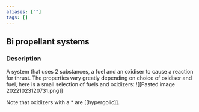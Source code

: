 ```yaml
---
aliases: [""]
tags: []
---
```


## Bi propellant systems

### Description

A system that uses 2 substances, a fuel and an oxidiser to cause a reaction for thrust. The properties vary greatly depending on choice of oxidiser and fuel, here is a small selection of fuels and oxidizers:
![[Pasted image 20221023120731.png]]

Note that oxidizers with a \* are [[hypergolic]].


